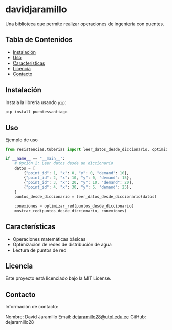 # davidjaramillo

Una biblioteca que permite realizar operaciones de ingeniería con puentes.

## Tabla de Contenidos

- [Instalación](#instalación)
- [Uso](#uso)
- [Características](#características)
- [Licencia](#licencia)
- [Contacto](#contacto)

## Instalación

Instala la librería usando `pip`:

```bash
pip install puentessantiago
```

## Uso

Ejemplo de uso

```Python
from resistencias.tuberias import leer_datos_desde_diccionario, optimizar_red, mostrar_red

if __name__ == "__main__":
    # Opción 2: Leer datos desde un diccionario
    datos = [
        {"point_id": 1, "x": 0, "y": 0, "demand": 10},
        {"point_id": 2, "x": 10, "y": 0, "demand": 15},
        {"point_id": 3, "x": 20, "y": 10, "demand": 20},
        {"point_id": 4, "x": 30, "y": 5, "demand": 25},
    ]
    puntos_desde_diccionario = leer_datos_desde_diccionario(datos)

    conexiones = optimizar_red(puntos_desde_diccionario)
    mostrar_red(puntos_desde_diccionario, conexiones)
```
## Características

- Operaciones matemáticas básicas
- Optimización de redes de distribución de agua
- Lectura de puntos de red

## Licencia
Este proyecto está licenciado bajo la MIT License.

## Contacto
Información de contacto:

Nombre: David Jaramillo
Email: dejaramillo28@utpl.edu.ec
GitHub: dejaramillo28
